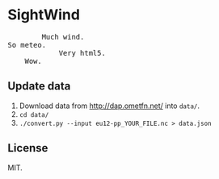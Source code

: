 SightWind
=========

<pre>
        Much wind.
So meteo.
            Very html5.
    Wow.
</pre>

## Update data

1. Download data from http://dap.ometfn.net/ into `data/`.
2. `cd data/`
3. `./convert.py --input eu12-pp_YOUR_FILE.nc > data.json`

## License

MIT.
